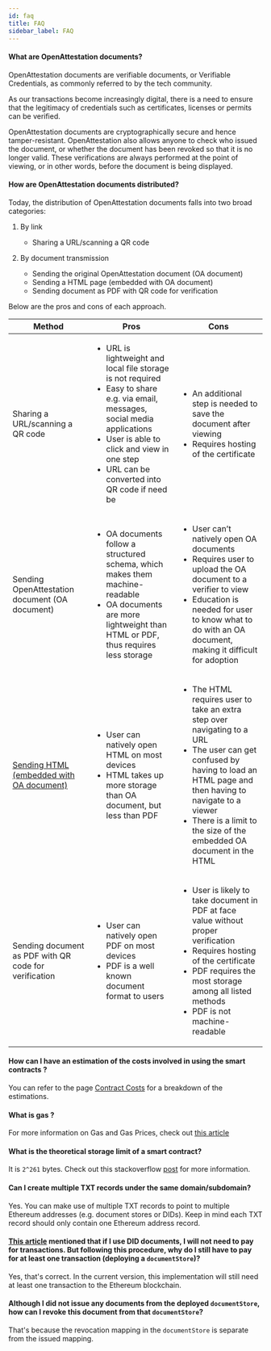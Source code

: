 ```yaml
---
id: faq
title: FAQ
sidebar_label: FAQ
---
```


#### What are OpenAttestation documents?

OpenAttestation documents are verifiable documents, or Verifiable Credentials, as commonly referred to by the tech community. 

As our transactions become increasingly digital, there is a need to ensure that the legitimacy of credentials such as certificates, licenses or permits can be verified. 

OpenAttestation documents are cryptographically secure and hence tamper-resistant. OpenAttestation also allows anyone to check who issued the document, or whether the document has been revoked so that it is no longer valid. These verifications are always performed at the point of viewing, or in other words, before the document is being displayed. 

#### How are OpenAttestation documents distributed?

Today, the distribution of OpenAttestation documents falls into two broad categories: 

1. By link 
    - Sharing a URL/scanning a QR code

2. By document transmission 
    - Sending the original OpenAttestation document (OA document) 
    - Sending a HTML page (embedded with OA document)
    - Sending document as PDF with QR code for verification

Below are the pros and cons of each approach. 

<table>
    <thead>
        <tr>
            <th>Method</th>
            <th>Pros</th>
            <th>Cons</th>
        </tr>
    </thead>
    <tbody>
        <tr>
            <td>Sharing a URL/scanning a QR code</td>
            <td>
                <ul>
                    <li>URL is lightweight and local file storage is not required</li>
                    <li>Easy to share e.g. via email, messages, social media applications</li>
                    <li>User is able to click and view in one step</li>
                    <li>URL can be converted into QR code if need be</li>
                </ul>
            </td>
            <td>
                <ul>
                    <li>An additional step is needed to save the document after viewing</li>
                    <li>Requires hosting of the certificate</li>
                </ul>
            </td>
        </tr>
        <tr>
            <td>Sending OpenAttestation document (OA document)</td>
            <td>
                <ul>
                    <li>OA documents follow a structured schema, which makes them machine-readable</li>
                    <li>OA documents are more lightweight than HTML or PDF, thus requires less storage</li>
                </ul>
            </td>
            <td>
                <ul>
                    <li>User can’t natively open OA documents</li>
                    <li>Requires user to upload the OA document to a verifier to view</li>
                    <li>Education is needed for user to know what to do with an OA document, making it difficult for adoption</li>
                </ul>
            </td>
        </tr>
        <tr>
            <td><a href="https://www.openattestation.com/docs/developer-section/quickstart/oa-embedded-html/">Sending HTML (embedded with OA document)</a></td>
            <td>
                <ul>
                    <li>User can natively open HTML on most devices</li>
                    <li>HTML takes up more storage than OA document, but less than PDF</li>
                </ul>
            </td>
            <td>
                <ul>
                    <li>The HTML requires user to take an extra step over navigating to a URL</li>
                    <li>The user can get confused by having to load an HTML page and then having to navigate to a viewer</li>
                    <li>There is a limit to the size of the embedded OA document in the HTML</li>
                </ul>
            </td>
        </tr>
        <tr>
            <td>Sending document as PDF with QR code for verification</td>
            <td>
                <ul>
                    <li>User can natively open PDF on most devices</li>
                    <li>PDF is a well known document format to users</li>
                </ul>
            </td>
            <td>
                <ul>
                    <li>User is likely to take document in PDF at face value without proper verification</li>
                    <li>Requires hosting of the certificate</li>
                    <li>PDF requires the most storage among all listed methods</li>
                    <li>PDF is not machine-readable</li>
                </ul>
            </td>
        </tr>
    </tbody>
</table>

#### How can I have an estimation of the costs involved in using the smart contracts ?

You can refer to the page [Contract Costs](/docs/docs-section/appendix/contract-costs) for a breakdown of the estimations.

#### What is gas ?

For more information on Gas and Gas Prices, check out [this article](https://ethereum.stackexchange.com/questions/3/what-is-meant-by-the-term-gas)

#### What is the theoretical storage limit of a smart contract?

It is `2^261` bytes. Check out this stackoverflow [post](https://ethereum.stackexchange.com/questions/1038/is-there-a-theoretical-limit-for-amount-of-data-that-a-contract-can-store/1040#1040) for more information.

#### Can I create multiple TXT records under the same domain/subdomain?

Yes. You can make use of multiple TXT records to point to multiple Ethereum addresses (e.g. document stores or DIDs). Keep in mind each TXT record should only contain one Ethereum address record.

#### [This article](/docs/docs-section/how-does-it-work/comparison#price) mentioned that if I use DID documents, I will not need to pay for transactions. But following this procedure, why do I still have to pay for at least one transaction (deploying a `documentStore`)?

Yes, that's correct. In the current version, this implementation will still need at least one transaction to the Ethereum blockchain.

#### Although I did not issue any documents from the deployed `documentStore`, how can I revoke this document from that `documentStore`?

That's because the revocation mapping in the `documentStore` is separate from the issued mapping.